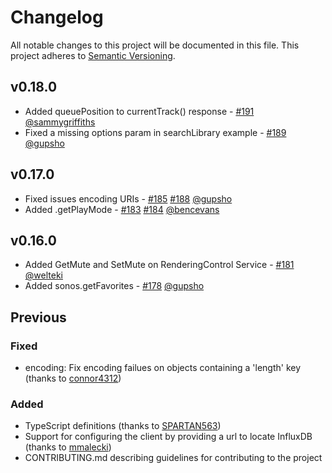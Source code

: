 # Changelog

All notable changes to this project will be documented in this file.
This project adheres to [Semantic Versioning](http://semver.org/).

## v0.18.0

* Added queuePosition to currentTrack() response - [#191](https://github.com/bencevans/node-sonos/pull/191) [@sammygriffiths](https://github.com/sammygriffiths)
* Fixed a missing options param in searchLibrary example - [#189](https://github.com/bencevans/node-sonos/pull/189) [@gupsho](https://github.com/gupsho)

## v0.17.0

* Fixed issues encoding URIs - [#185](https://github.com/bencevans/node-sonos/issues/185) [#188](https://github.com/bencevans/node-sonos/pull/188) [@gupsho](https://github.com/gupsho)
* Added .getPlayMode - [#183](https://github.com/bencevans/node-sonos/pull/184) [#184](https://github.com/bencevans/node-sonos/pull/184) [@bencevans](https://github.com/bencevans)

## v0.16.0

* Added GetMute and SetMute on RenderingControl Service - [#181](https://github.com/bencevans/node-sonos/pull/181) [@welteki](https://github.com/welteki)
* Added sonos.getFavorites - [#178](https://github.com/bencevans/node-sonos/pull/178) [@gupsho](https://github.com/gupsho)

## Previous

### Fixed
* encoding: Fix encoding failues on objects containing a 'length' key (thanks to [connor4312](https://github.com/connor4312))

### Added
* TypeScript definitions (thanks to [SPARTAN563](https://github.com/SPARTAN563))
* Support for configuring the client by providing a url to locate InfluxDB (thanks to [mmalecki](https://github.com/mmalecki))
* CONTRIBUTING.md describing guidelines for contributing to the project



